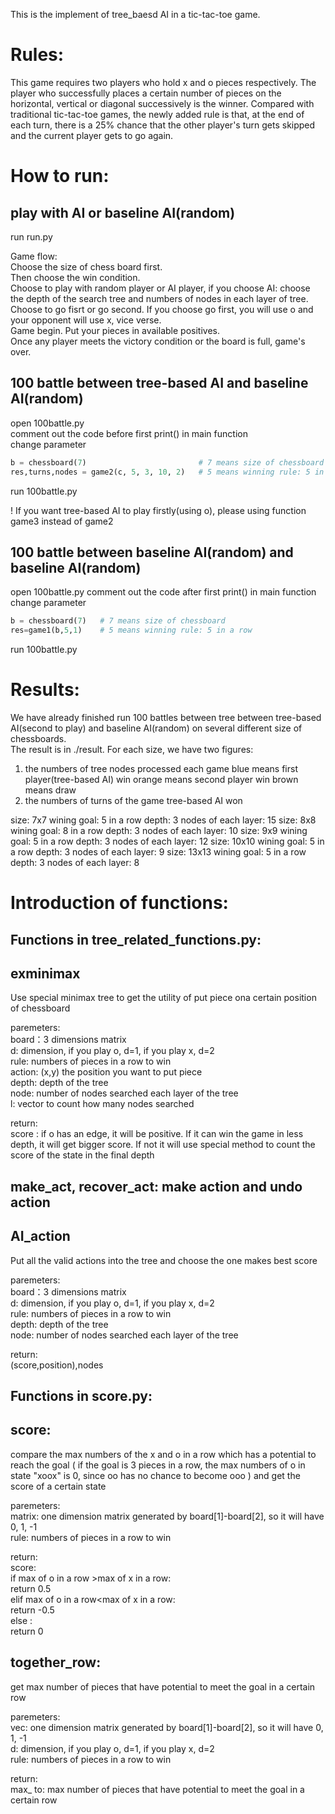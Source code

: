 This is the implement of tree_baesd AI in a tic-tac-toe game.  
  
Rules: 
==
This game requires two players who hold x and o pieces respectively. The player who successfully places a certain number of pieces on the horizontal, vertical or diagonal successively is the winner. Compared with traditional tic-tac-toe games, the newly added rule is that, at the end of each turn, there is a 25% chance that the other player's turn gets skipped and the current player gets to go again.  
  

  
How to run:  
==
  
play with AI or baseline AI(random)  
--
run run.py  
  
Game flow:  
Choose the size of chess board first.   
Then choose the win condition.   
Choose to play with random player or AI player, if you choose AI: choose the depth of the search tree and numbers of nodes in each layer of tree.  
Choose to go fisrt or go second. If you choose go first, you will use o and your opponent will use x, vice verse.  
Game begin. Put your pieces in available positives.  
Once any player meets the victory condition or the board is full, game's over.  
  
  
100 battle between tree-based AI and baseline AI(random)  
--  
open 100battle.py  
comment out the code before first print() in main function  
change parameter  
```python
b = chessboard(7)                         # 7 means size of chessboard
res,turns,nodes = game2(c, 5, 3, 10, 2)   # 5 means winning rule: 5 in a row , 3 means layers of search tree, 10 means number of nodes each layer, 2 means tree-based AI will be x(second to play)
```
run 100battle.py

!  If you want tree-based AI to play firstly(using o), please using function game3 instead of game2
  
  
100 battle between baseline AI(random) and baseline AI(random)
 -- 
open 100battle.py
comment out the code after first print() in main function 
change parameter  
```python
b = chessboard(7)   # 7 means size of chessboard
res=game1(b,5,1)    # 5 means winning rule: 5 in a row
```
run 100battle.py




Results:
==
We have already finished run 100 battles between tree between tree-based AI(second to play) and baseline AI(random) on several different size of chessboards.  
The result is in ./result.
For each size, we have two figures:
1.  the numbers of tree nodes processed each game 
     blue means first player(tree-based AI) win 
     orange means second player win
     brown means draw 
2. the numbers of turns of the game tree-based AI won

size: 7x7            wining goal: 5 in a row       depth: 3     nodes of each layer: 15 
size: 8x8            wining goal: 8 in a row       depth: 3     nodes of each layer: 10
size: 9x9            wining goal: 5 in a row       depth: 3     nodes of each layer: 12
size: 10x10        wining goal: 5 in a row       depth: 3     nodes of each layer: 9
size: 13x13        wining goal: 5 in a row       depth: 3     nodes of each layer: 8

Introduction of functions:  
==


Functions in tree_related_functions.py:  
--
exminimax 
--
Use special minimax tree to get the utility of put piece ona certain position of chessboard  

paremeters:  
board：3 dimensions matrix   
d: dimension, if you play o, d=1, if you play x, d=2  
rule: numbers of pieces in a row to win  
action: (x,y) the position you want to put piece   
depth: depth of the tree  
node: number of nodes searched each layer of the tree  
l: vector to count how many nodes searched   

return:  
score : if o has an edge, it will be positive. If it can win the game in less depth, it will get bigger score. If not it will use special method to count the score of the state in the final depth   


make_act, recover_act: make action and undo action  
--

AI_action  
--
Put all the valid actions into the tree and choose the one makes best score  
  
paremeters:  
board：3 dimensions matrix   
d: dimension, if you play o, d=1, if you play x, d=2  
rule: numbers of pieces in a row to win  
depth: depth of the tree  
node: number of nodes searched each layer of the tree  
  
return:   
(score,position),nodes  
  
    
  
Functions in score.py:  
--
score:  
--
compare the max numbers of the x and o in a row which has a potential to reach the goal ( if the goal is 3 pieces in a row, the max numbers of o in state "xoox" is 0, since oo has no chance to become ooo ) and get the score of a certain state  
  
paremeters:  
matrix: one dimension matrix generated by board[1]-board[2], so it will have 0, 1, -1  
rule: numbers of pieces in a row to win  
  
return:  
score:   
if max of o in a row >max of x in a row:  
    return 0.5  
elif max of o in a row<max of x in a row:  
    return  -0.5  
else :  
    return 0  
  
together_row:  
--
get max number of pieces that have potential to meet the goal in a certain row   
  
paremeters:  
vec: one dimension matrix generated by board[1]-board[2], so it will have 0, 1, -1  
d: dimension, if you play o, d=1, if you play x, d=2  
rule: numbers of pieces in a row to win   
  
return:  
max_ to: max number of pieces that have potential to meet the goal in a certain row   
